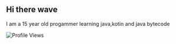 ## Hi there wave

I am a 15 year old progammer learning java,kotin and java bytecode

![Profile Views](https://komarev.com/ghpvc/?username=master7720)

